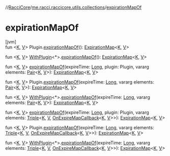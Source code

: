 //[RacciCore](../../index.md)/[me.racci.raccicore.utils.collections](index.md)/[expirationMapOf](expiration-map-of.md)

# expirationMapOf

[jvm]\
fun &lt;[K](expiration-map-of.md), [V](expiration-map-of.md)&gt; Plugin.[expirationMapOf](expiration-map-of.md)(): [ExpirationMap](-expiration-map/index.md)&lt;[K](expiration-map-of.md), [V](expiration-map-of.md)&gt;

fun &lt;[K](expiration-map-of.md), [V](expiration-map-of.md)&gt; [WithPlugin](../me.racci.raccicore.utils.extensions/-with-plugin/index.md)&lt;*&gt;.[expirationMapOf](expiration-map-of.md)(): [ExpirationMap](-expiration-map/index.md)&lt;[K](expiration-map-of.md), [V](expiration-map-of.md)&gt;

fun &lt;[K](expiration-map-of.md), [V](expiration-map-of.md)&gt; [expirationMapOf](expiration-map-of.md)(expireTime: [Long](https://kotlinlang.org/api/latest/jvm/stdlib/kotlin/-long/index.html), plugin: Plugin, vararg elements: [Pair](https://kotlinlang.org/api/latest/jvm/stdlib/kotlin/-pair/index.html)&lt;[K](expiration-map-of.md), [V](expiration-map-of.md)&gt;): [ExpirationMap](-expiration-map/index.md)&lt;[K](expiration-map-of.md), [V](expiration-map-of.md)&gt;

fun &lt;[K](expiration-map-of.md), [V](expiration-map-of.md)&gt; Plugin.[expirationMapOf](expiration-map-of.md)(expireTime: [Long](https://kotlinlang.org/api/latest/jvm/stdlib/kotlin/-long/index.html), vararg elements: [Pair](https://kotlinlang.org/api/latest/jvm/stdlib/kotlin/-pair/index.html)&lt;[K](expiration-map-of.md), [V](expiration-map-of.md)&gt;): [ExpirationMap](-expiration-map/index.md)&lt;[K](expiration-map-of.md), [V](expiration-map-of.md)&gt;

fun &lt;[K](expiration-map-of.md), [V](expiration-map-of.md)&gt; [WithPlugin](../me.racci.raccicore.utils.extensions/-with-plugin/index.md)&lt;*&gt;.[expirationMapOf](expiration-map-of.md)(expireTime: [Long](https://kotlinlang.org/api/latest/jvm/stdlib/kotlin/-long/index.html), vararg elements: [Pair](https://kotlinlang.org/api/latest/jvm/stdlib/kotlin/-pair/index.html)&lt;[K](expiration-map-of.md), [V](expiration-map-of.md)&gt;): [ExpirationMap](-expiration-map/index.md)&lt;[K](expiration-map-of.md), [V](expiration-map-of.md)&gt;

fun &lt;[K](expiration-map-of.md), [V](expiration-map-of.md)&gt; [expirationMapOf](expiration-map-of.md)(expireTime: [Long](https://kotlinlang.org/api/latest/jvm/stdlib/kotlin/-long/index.html), plugin: Plugin, vararg elements: [Triple](https://kotlinlang.org/api/latest/jvm/stdlib/kotlin/-triple/index.html)&lt;[K](expiration-map-of.md), [V](expiration-map-of.md), [OnExpireMapCallback](index.md#747812612%2FClasslikes%2F-519281799)&lt;[K](expiration-map-of.md), [V](expiration-map-of.md)&gt;&gt;): [ExpirationMap](-expiration-map/index.md)&lt;[K](expiration-map-of.md), [V](expiration-map-of.md)&gt;

fun &lt;[K](expiration-map-of.md), [V](expiration-map-of.md)&gt; Plugin.[expirationMapOf](expiration-map-of.md)(expireTime: [Long](https://kotlinlang.org/api/latest/jvm/stdlib/kotlin/-long/index.html), vararg elements: [Triple](https://kotlinlang.org/api/latest/jvm/stdlib/kotlin/-triple/index.html)&lt;[K](expiration-map-of.md), [V](expiration-map-of.md), [OnExpireMapCallback](index.md#747812612%2FClasslikes%2F-519281799)&lt;[K](expiration-map-of.md), [V](expiration-map-of.md)&gt;&gt;): [ExpirationMap](-expiration-map/index.md)&lt;[K](expiration-map-of.md), [V](expiration-map-of.md)&gt;

fun &lt;[K](expiration-map-of.md), [V](expiration-map-of.md)&gt; [WithPlugin](../me.racci.raccicore.utils.extensions/-with-plugin/index.md)&lt;*&gt;.[expirationMapOf](expiration-map-of.md)(expireTime: [Long](https://kotlinlang.org/api/latest/jvm/stdlib/kotlin/-long/index.html), vararg elements: [Triple](https://kotlinlang.org/api/latest/jvm/stdlib/kotlin/-triple/index.html)&lt;[K](expiration-map-of.md), [V](expiration-map-of.md), [OnExpireMapCallback](index.md#747812612%2FClasslikes%2F-519281799)&lt;[K](expiration-map-of.md), [V](expiration-map-of.md)&gt;&gt;): [ExpirationMap](-expiration-map/index.md)&lt;[K](expiration-map-of.md), [V](expiration-map-of.md)&gt;
